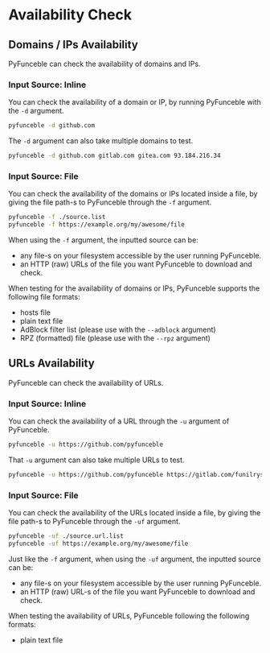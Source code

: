 # Availability Check

## Domains / IPs Availability

PyFunceble can check the availability of domains and IPs.

### Input Source: Inline

You can check the availability of a domain or IP, by running PyFunceble with
the `-d` argument.

```sh
pyfunceble -d github.com
```

The `-d` argument can also take multiple domains to test.

```sh
pyfunceble -d github.com gitlab.com gitea.com 93.184.216.34
```

<script async id="asciicast-DeyvkADk8zCm51Sxo7iinNOk3" src="https://asciinema.org/a/DeyvkADk8zCm51Sxo7iinNOk3.js"></script>

### Input Source: File

You can check the availability of the domains or IPs located inside a file, by
giving the file path-s to PyFunceble through the `-f` argument.

```sh
pyfunceble -f ./source.list
pyfunceble -f https://example.org/my/awesome/file
```

When using the `-f` argument, the inputted source can be:

- any file-s on your filesystem accessible by the user running PyFunceble.
- an HTTP (raw) URLs of the file you want PyFunceble to download and check.

When testing for the availability of domains or IPs, PyFunceble supports the
following file formats:

- hosts file
- plain text file
- AdBlock filter list (please use with the `--adblock` argument)
- RPZ (formatted) file (please use with the `--rpz` argument)

<script async id="asciicast-JIPgxiZgueGiD2wI1FvuRQJyx" src="https://asciinema.org/a/JIPgxiZgueGiD2wI1FvuRQJyx.js"></script>

## URLs Availability

PyFunceble can check the availability of URLs.

### Input Source: Inline

You can check the availability of a URL through the `-u` argument of PyFunceble.

```sh
pyfunceble -u https://github.com/pyfunceble
```

That `-u` argument can also take multiple URLs to test.

```sh
pyfunceble -u https://github.com/pyfunceble https://gitlab.com/funilrys https://gitea.com
```

<script async id="asciicast-HyVGobPUHiPq2PPh5Krr0ilhh" src="https://asciinema.org/a/HyVGobPUHiPq2PPh5Krr0ilhh.js"></script>

### Input Source: File

You can check the availability of the URLs located inside a file, by
giving the file path-s to PyFunceble through the `-uf` argument.

```sh
pyfunceble -uf ./source.url.list
pyfunceble -uf https://example.org/my/awesome/file
```

Just like the `-f` argument, when using the `-uf` argument, the inputted source can be:

- any file-s on your filesystem accessible by the user running PyFunceble.
- an HTTP (raw) URL-s of the file you want PyFunceble to download and check.

When testing the availability of URLs, PyFunceble following the following formats:

- plain text file

<script async id="asciicast-6EQeyFdgeA4CHZlbsWMZqkKeS" src="https://asciinema.org/a/6EQeyFdgeA4CHZlbsWMZqkKeS.js"></script>
